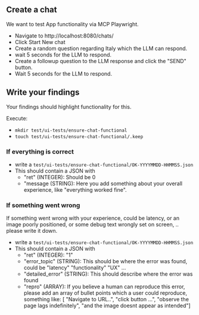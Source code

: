 ## Create a chat

We want to test App functionality via MCP Playwright.

* Navigate to http://localhost:8080/chats/
* Click Start New chat
* Create a random question regarding Italy which the LLM can respond.
* wait 5 seconds for the LLM to respond.
* Create a followup question to the LLM response and click the "SEND" button.
* Wait 5 seconds for the LLM to respond.

## Write your findings

Your findings should highlight functionality for this.

Execute:

* `mkdir test/ui-tests/ensure-chat-functional`
* `touch test/ui-tests/ensure-chat-functional/.keep`

### If everything is correct

* write a `test/ui-tests/ensure-chat-functional/OK-YYYYMMDD-HHMMSS.json`
* This should contain a JSON with
  * "ret" (INTEGER): Should be 0
  * "message (STRING): Here you add something about your overall experience, like "everything worked fine".

### If something went wrong

If something went wrong with your experience, could be latency, or an image poorly positioned, or some debug text wrongly set on screen, ..
please write it down.

* write a `test/ui-tests/ensure-chat-functional/OK-YYYYMMDD-HHMMSS.json`
* This should contain a JSON with
  * "ret" (INTEGER): "1"
  * "error_topic" (STRING): This should be where the error was found, could be "latency" "functionality" "UX" ...
  * "detailed_error" (STRING): This should describe where the error was found
  * "repro" (ARRAY): If you believe a human can reproduce this error, please add an array of bullet points which a user could reproduce, something like:
    [ "Navigate to URL..", "click button ...", "observe the page lags indefinitely", "and the image doesnt appear as intended"]
